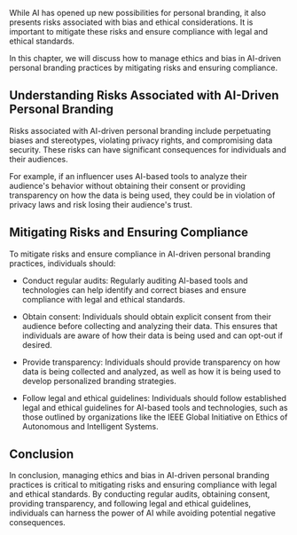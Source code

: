 
While AI has opened up new possibilities for personal branding, it also presents risks associated with bias and ethical considerations. It is important to mitigate these risks and ensure compliance with legal and ethical standards.

In this chapter, we will discuss how to manage ethics and bias in AI-driven personal branding practices by mitigating risks and ensuring compliance.

Understanding Risks Associated with AI-Driven Personal Branding
---------------------------------------------------------------

Risks associated with AI-driven personal branding include perpetuating biases and stereotypes, violating privacy rights, and compromising data security. These risks can have significant consequences for individuals and their audiences.

For example, if an influencer uses AI-based tools to analyze their audience's behavior without obtaining their consent or providing transparency on how the data is being used, they could be in violation of privacy laws and risk losing their audience's trust.

Mitigating Risks and Ensuring Compliance
----------------------------------------

To mitigate risks and ensure compliance in AI-driven personal branding practices, individuals should:

* Conduct regular audits: Regularly auditing AI-based tools and technologies can help identify and correct biases and ensure compliance with legal and ethical standards.

* Obtain consent: Individuals should obtain explicit consent from their audience before collecting and analyzing their data. This ensures that individuals are aware of how their data is being used and can opt-out if desired.

* Provide transparency: Individuals should provide transparency on how data is being collected and analyzed, as well as how it is being used to develop personalized branding strategies.

* Follow legal and ethical guidelines: Individuals should follow established legal and ethical guidelines for AI-based tools and technologies, such as those outlined by organizations like the IEEE Global Initiative on Ethics of Autonomous and Intelligent Systems.

Conclusion
----------

In conclusion, managing ethics and bias in AI-driven personal branding practices is critical to mitigating risks and ensuring compliance with legal and ethical standards. By conducting regular audits, obtaining consent, providing transparency, and following legal and ethical guidelines, individuals can harness the power of AI while avoiding potential negative consequences.
